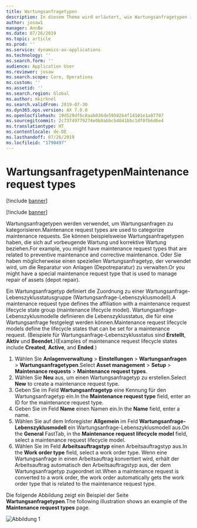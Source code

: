 ```yaml
---
title: Wartungsanfragetypen
description: In diesem Thema wird erläutert, wie Wartungsanfragetypen in Asset Management eingerichtet werden.
author: josaw1
manager: AnnBe
ms.date: 07/26/2019
ms.topic: article
ms.prod: ''
ms.service: dynamics-ax-applications
ms.technology: ''
ms.search.form: ''
audience: Application User
ms.reviewer: josaw
ms.search.scope: Core, Operations
ms.custom: ''
ms.assetid: ''
ms.search.region: Global
ms.author: mkirknel
ms.search.validFrom: 2019-07-30
ms.dyn365.ops.version: AX 7.0.0
ms.openlocfilehash: 19d529df6c8aab036de59502b4f14101e1a07707
ms.sourcegitcommit: 2c73749779274e0b0abbcb4041bbc1df0fb6d6e4
ms.translationtype: HT
ms.contentlocale: de-DE
ms.lasthandoff: 07/26/2019
ms.locfileid: "1790497"
---
```

# <a name="maintenance-request-types"></a><span data-ttu-id="0ac50-103">Wartungsanfragetypen</span><span class="sxs-lookup"><span data-stu-id="0ac50-103">Maintenance request types</span></span>

[!include [banner](../../includes/banner.md)]

[!include [banner](../../includes/preview-banner.md)]

<span data-ttu-id="0ac50-104">Wartungsanfragetypen werden verwendet, um Wartungsanfragen zu kategorisieren.</span><span class="sxs-lookup"><span data-stu-id="0ac50-104">Maintenance request types are used to categorize maintenance requests.</span></span> <span data-ttu-id="0ac50-105">Sie können beispielsweise Wartungsanfragetypen haben, die sich auf vorbeugende Wartung und korrektive Wartung beziehen.</span><span class="sxs-lookup"><span data-stu-id="0ac50-105">For example, you might have maintenance request types that are related to preventive maintenance and corrective maintenance.</span></span> <span data-ttu-id="0ac50-106">Oder Sie haben möglicherweise einen speziellen Wartungsanfragetyp, der verwendet wird, um die Reparatur von Anlagen (Depotreparatur) zu verwalten.</span><span class="sxs-lookup"><span data-stu-id="0ac50-106">Or you might have a special maintenance request type that is used to manage repair of assets (depot repair).</span></span>

<span data-ttu-id="0ac50-107">Ein Wartungsanfragetyp definiert die Zuordnung zu einer Wartungsanfrage-Lebenszyklusstatusgruppe (Wartungsanfrage-Lebenszyklusmodell).</span><span class="sxs-lookup"><span data-stu-id="0ac50-107">A maintenance request type defines the affiliation with a maintenance request lifecycle state group (maintenance lifecycle model).</span></span> <span data-ttu-id="0ac50-108">Wartungsanfrage-Lebenszyklusmodelle definieren die Lebenszyklusstatus, die für eine Wartungsanfrage festgelegt werden können.</span><span class="sxs-lookup"><span data-stu-id="0ac50-108">Maintenance request lifecycle models define the lifecycle states that can be set for a maintenance request.</span></span> <span data-ttu-id="0ac50-109">(Beispiele für Wartungsanfrage-Lebenszyklusstatus sind **Erstellt**, **Aktiv** und **Beendet**.)</span><span class="sxs-lookup"><span data-stu-id="0ac50-109">(Examples of maintenance request lifecycle states include **Created**, **Active**, and **Ended**.)</span></span>

1. <span data-ttu-id="0ac50-110">Wählen Sie **Anlagenverwaltung** \> **Einstellungen** \> **Wartungsanfragen** \> **Wartungsanfragetypen**.</span><span class="sxs-lookup"><span data-stu-id="0ac50-110">Select **Asset management** \> **Setup** \> **Maintenance requests** \> **Maintenance request types**.</span></span>
2. <span data-ttu-id="0ac50-111">Wählen Sie **Neu** aus, um einen Wartungsanfragetyp zu erstellen.</span><span class="sxs-lookup"><span data-stu-id="0ac50-111">Select **New** to create a maintenance request type.</span></span>
3. <span data-ttu-id="0ac50-112">Geben Sie im Feld **Wartungsanfragetyp** eine Kennung für den Wartungsanfragetyp ein.</span><span class="sxs-lookup"><span data-stu-id="0ac50-112">In the **Maintenance request type** field, enter an ID for the maintenance request type.</span></span>
4. <span data-ttu-id="0ac50-113">Geben Sie im Feld **Name** einen Namen ein.</span><span class="sxs-lookup"><span data-stu-id="0ac50-113">In the **Name** field, enter a name.</span></span>
5. <span data-ttu-id="0ac50-114">Wählen Sie auf dem Inforegister **Allgemein** im Feld **Wartungsanfrage-Lebenszyklusmodell** ein Wartungsanfrage-Lebenszyklusmodell aus.</span><span class="sxs-lookup"><span data-stu-id="0ac50-114">On the **General** FastTab, in the **Maintenance request lifecycle model** field, select a maintenance request lifecycle model.</span></span>
6. <span data-ttu-id="0ac50-115">Wählen Sie im Feld **Arbeitsauftragstyp** einen Arbeitsauftragstyp aus.</span><span class="sxs-lookup"><span data-stu-id="0ac50-115">In the **Work order type** field, select a work order type.</span></span> <span data-ttu-id="0ac50-116">Wenn eine Wartungsanfrage in einen Arbeitsauftrag konvertiert wird, erhält der Arbeitsauftrag automatisch den Arbeitsauftragstyp aus, der dem Wartungsanfragetyp zugeordnet ist.</span><span class="sxs-lookup"><span data-stu-id="0ac50-116">When a maintenance request is converted to a work order, the work order automatically gets the work order type that is related to the maintenance request type.</span></span>

<span data-ttu-id="0ac50-117">Die folgende Abbildung zeigt ein Beispiel der Seite **Wartungsanfragetypen**.</span><span class="sxs-lookup"><span data-stu-id="0ac50-117">The following illustration shows an example of the **Maintenance request types** page.</span></span>

![Abbildung 1](media/07-setup-for-requests.png)
